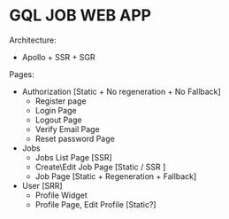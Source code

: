 # GQL JOB WEB APP 

Architecture: 
  - Apollo + SSR + SGR

Pages: 

 - Authorization [Static + No regeneration + No Fallback]
   - Register page
   - Login Page
   - Logout Page
   - Verify Email Page 
   - Reset password Page
 - Jobs   
   - Jobs List Page [SSR]
   - Create\Edit Job Page [Static / SSR ]
   - Job Page [Static + Regeneration + Fallback]
 - User [SRR] 
   - Profile Widget 
   - Profile Page, Edit Profile [Static?]
